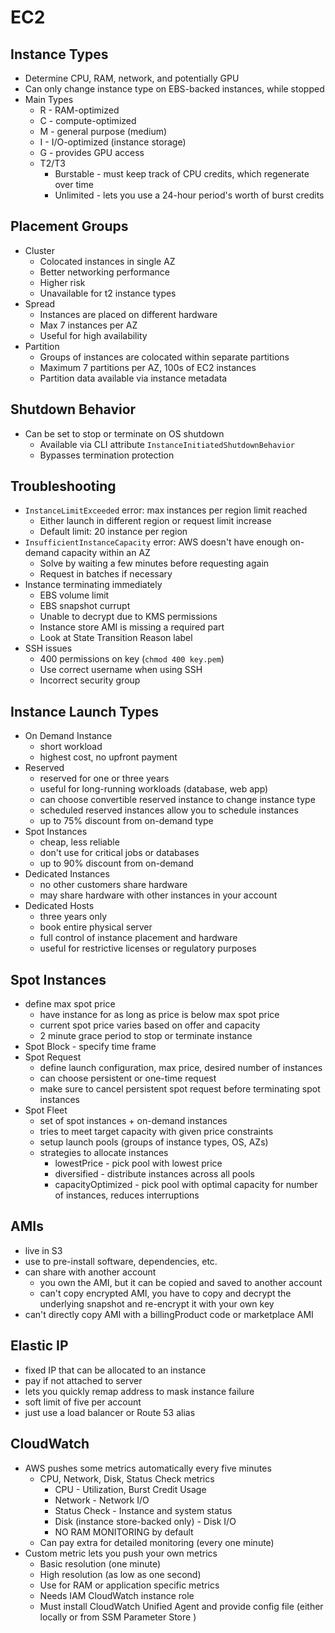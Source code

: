 # EC2

## Instance Types

* Determine CPU, RAM, network, and potentially GPU
* Can only change instance type on EBS-backed instances, while stopped
* Main Types
  * R - RAM-optimized 
  * C - compute-optimized
  * M - general purpose (medium)
  * I - I/O-optimized (instance storage)
  * G - provides GPU access
  * T2/T3
    * Burstable - must keep track of CPU credits, which regenerate over time
    * Unlimited - lets you use a 24-hour period's worth of burst credits

## Placement Groups

* Cluster
  * Colocated instances in single AZ
  * Better networking performance
  * Higher risk
  * Unavailable for t2 instance types
* Spread
  * Instances are placed on different hardware
  * Max 7 instances per AZ
  * Useful for high availability
* Partition
  * Groups of instances are colocated within separate partitions
  * Maximum 7 partitions per AZ, 100s of EC2 instances
  * Partition data available via instance metadata

## Shutdown Behavior

* Can be set to stop or terminate on OS shutdown
  * Available via CLI attribute `InstanceInitiatedShutdownBehavior`
  * Bypasses termination protection

## Troubleshooting

* `InstanceLimitExceeded` error: max instances per region limit reached
  * Either launch in different region or request limit increase
  * Default limit: 20 instance per region
* `InsufficientInstanceCapacity` error: AWS doesn't have enough on-demand capacity within an AZ
  * Solve by waiting a few minutes before requesting again
  * Request in batches if necessary
* Instance terminating immediately
  * EBS volume limit
  * EBS snapshot currupt
  * Unable to decrypt due to KMS permissions
  * Instance store AMI is missing a required part
  * Look at State Transition Reason label
* SSH issues
  * 400 permissions on key (`chmod 400 key.pem`)
  * Use correct username when using SSH
  * Incorrect security group

## Instance Launch Types

* On Demand Instance
  * short workload
  * highest cost, no upfront payment
* Reserved
  * reserved for one or three years
  * useful for long-running workloads (database, web app)
  * can choose convertible reserved instance to change instance type
  * scheduled reserved instances allow you to schedule instances
  * up to 75% discount from on-demand type
* Spot Instances
  * cheap, less reliable
  * don't use for critical jobs or databases
  * up to 90% discount from on-demand
* Dedicated Instances
  * no other customers share hardware
  * may share hardware with other instances in your account
* Dedicated Hosts
  * three years only
  * book entire physical server
  * full control of instance placement and hardware
  * useful for restrictive licenses or regulatory purposes

## Spot Instances

* define max spot price
  * have instance for as long as price is below max spot price
  * current spot price varies based on offer and capacity
  * 2 minute grace period to stop or terminate instance
* Spot Block - specify time frame
* Spot Request
  * define launch configuration, max price, desired number of instances
  * can choose persistent or one-time request
  * make sure to cancel persistent spot request before terminating spot instances
* Spot Fleet
  * set of spot instances + on-demand instances
  * tries to meet target capacity with given price constraints
  * setup launch pools (groups of instance types, OS, AZs)
  * strategies to allocate instances
    * lowestPrice - pick pool with lowest price
    * diversified - distribute instances across all pools
    * capacityOptimized - pick pool with optimal capacity for number of instances, reduces interruptions

## AMIs

* live in S3
* use to pre-install software, dependencies, etc.
* can share with another account
  * you own the AMI, but it can be copied and saved to another account
  * can't copy encrypted AMI, you have to copy and decrypt the underlying snapshot and re-encrypt it with your own key
* can't directly copy AMI with a billingProduct code or marketplace AMI

## Elastic IP

* fixed IP that can be allocated to an instance
* pay if not attached to server
* lets you quickly remap address to mask instance failure
* soft limit of five per account
* just use a load balancer or Route 53 alias

## CloudWatch

* AWS pushes some metrics automatically every five minutes
  * CPU, Network, Disk, Status Check metrics
    * CPU - Utilization, Burst Credit Usage
    * Network - Network I/O
    * Status Check - Instance and system status
    * Disk (instance store-backed only) - Disk I/O
    * NO RAM MONITORING by default
  * Can pay extra for detailed monitoring (every one minute)
* Custom metric lets you push your own metrics
  * Basic resolution (one minute)
  * High resolution (as low as one second)
  * Use for RAM or application specific metrics
  * Needs IAM CloudWatch instance role
  * Must install CloudWatch Unified Agent and provide config file (either locally or from SSM Parameter Store )
